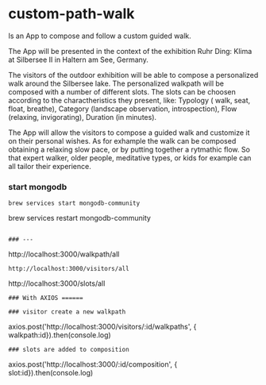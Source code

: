 # custom-path-walk

Is an App to compose and follow a custom guided walk.

The App will be presented in the context of the exhibition Ruhr Ding: Klima at Silbersee II in Haltern am See, Germany.

The visitors of the outdoor exhibition will be able to compose a personalized walk around the Silbersee lake. The personalized walkpath will be composed with a number of different slots. The slots can be choosen according to the charactheristics they present, like: Typology ( walk, seat, float, breathe), Category (landscape observation, introspection), Flow (relaxing, invigorating), Duration (in minutes).

The App will allow the visitors to compose a guided walk and customize it on their personal wishes. As for exhample the walk can be composed obtaining a relaxing slow pace, or by putting together a rytmathic flow. So that expert walker, older people, meditative types, or kids for example can all tailor their experience.

### start mongodb

```
brew services start mongodb-community
```

brew services restart mongodb-community

```

### ---
```

http://localhost:3000/walkpath/all

```
http://localhost:3000/visitors/all
```

http://localhost:3000/slots/all

```
### With AXIOS ======

### visitor create a new walkpath
```

axios.post('http://localhost:3000/visitors/:id/walkpaths', { walkpath:id}).then(console.log)

```
### slots are added to composition
```

axios.post('http://localhost:3000/:id/composition', { slot:id}).then(console.log)

```

```
